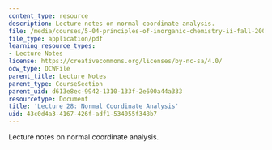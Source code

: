 ```yaml
---
content_type: resource
description: Lecture notes on normal coordinate analysis.
file: /media/courses/5-04-principles-of-inorganic-chemistry-ii-fall-2008/43c0d4a34167426fadf1534055f348b7_lecture_28.pdf
file_type: application/pdf
learning_resource_types:
- Lecture Notes
license: https://creativecommons.org/licenses/by-nc-sa/4.0/
ocw_type: OCWFile
parent_title: Lecture Notes
parent_type: CourseSection
parent_uid: d613e8ec-9942-1310-133f-2e600a44a333
resourcetype: Document
title: 'Lecture 28: Normal Coordinate Analysis'
uid: 43c0d4a3-4167-426f-adf1-534055f348b7
---
```

Lecture notes on normal coordinate analysis.